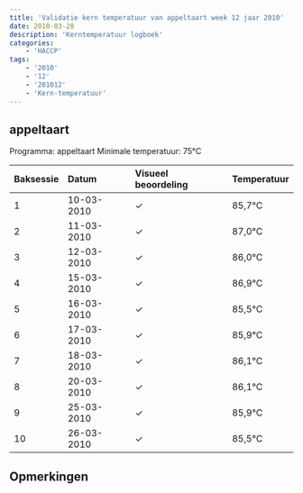 ```yaml
---
title: 'Validatie kern temperatuur van appeltaart week 12 jaar 2010'
date: 2010-03-28
description: 'Kerntemperatuur logboek'
categories:
    - 'HACCP'
tags:
    - '2010'
    - '12'
    - '201012'
    - 'Kern-temperatuur'
---
```


## appeltaart

Programma: appeltaart
Minimale temperatuur: 75°C

| Baksessie | Datum | Visueel beoordeling | Temperatuur |
|:---|:---|:---|:---|
| 1 | 10-03-2010 | &check; | 85,7°C |
| 2 | 11-03-2010 | &check; | 87,0°C |
| 3 | 12-03-2010 | &check; | 86,0°C |
| 4 | 15-03-2010 | &check; | 86,9°C |
| 5 | 16-03-2010 | &check; | 85,5°C |
| 6 | 17-03-2010 | &check; | 85,9°C |
| 7 | 18-03-2010 | &check; | 86,1°C |
| 8 | 20-03-2010 | &check; | 86,1°C |
| 9 | 25-03-2010 | &check; | 85,9°C |
| 10 | 26-03-2010 | &check; | 85,5°C |

## Opmerkingen


